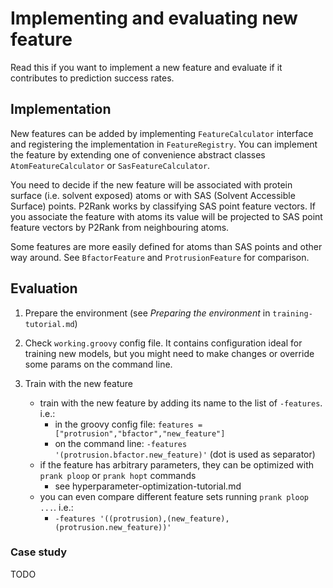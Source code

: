 # Implementing and evaluating new feature

Read this if you want to implement a new feature and evaluate if it contributes to prediction success rates.

## Implementation

New features can be added by implementing `FeatureCalculator` interface and registering the implementation in `FeatureRegistry`.
You can implement the feature by extending one of convenience abstract classes `AtomFeatureCalculator` or `SasFeatureCalculator`.

You need to decide if the new feature will be associated with protein surface (i.e. solvent exposed) atoms or with SAS (Solvent Accessible Surface) points. 
P2Rank works by classifying SAS point feature vectors. 
If you associate the feature with atoms its value will be projected to SAS point feature vectors by P2Rank from neighbouring atoms.

Some features are more easily defined for atoms than SAS points and other way around. See `BfactorFeature` and `ProtrusionFeature` for comparison.


## Evaluation

 1. Prepare the environment (see _Preparing the environment_ in `training-tutorial.md`)

 2. Check `working.groovy` config file. It contains configuration ideal for training new models, but you might need to make changes or override some params on the command line. 
 
 3. Train with the new feature
    * train with the new feature by adding its name to the list of `-features`. i.e.:
        - in the groovy config file: `features = ["protrusion","bfactor","new_feature"]`
        - on the command line: `-features '(protrusion.bfactor.new_feature)'` (dot is used as separator)
    * if the feature has arbitrary parameters, they can be optimized with `prank ploop` or `prank hopt` commands
        - see hyperparameter-optimization-tutorial.md    
    * you can even compare different feature sets running `prank ploop ...`. i.e.:
        - `-features '((protrusion),(new_feature),(protrusion.new_feature))'`
        
        
### Case study        

TODO